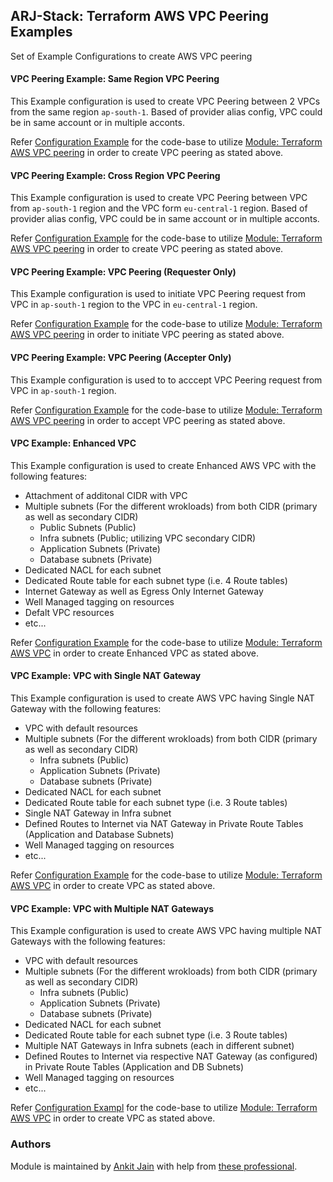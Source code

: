 ## ARJ-Stack: Terraform AWS VPC Peering Examples

Set of Example Configurations to create AWS VPC peering


#### VPC Peering Example: Same Region VPC Peering

This Example configuration is used to create VPC Peering between 2 VPCs from the same region `ap-south-1`. Based of provider alias config, VPC could be in same account or in multiple acconts.

Refer [Configuration Example](https://github.com/arjstack/terraform-aws-examples/tree/main/aws-vpc-peering/same-region) for the code-base to utilize [Module: Terraform AWS VPC peering](https://github.com/arjstack/terraform-aws-vpc-peering) in order to create VPC peering as stated above.

#### VPC Peering Example: Cross Region VPC Peering

This Example configuration is used to create VPC Peering between VPC from `ap-south-1` region and the VPC form `eu-central-1` region. Based of provider alias config, VPC could be in same account or in multiple acconts.

Refer [Configuration Example](https://github.com/arjstack/terraform-aws-examples/tree/main/aws-vpc-peering/different-region) for the code-base to utilize [Module: Terraform AWS VPC peering](https://github.com/arjstack/terraform-aws-vpc-peering) in order to create VPC peering as stated above.

#### VPC Peering Example: VPC Peering (Requester Only)

This Example configuration is used to initiate VPC Peering request from VPC in `ap-south-1` region to the VPC in `eu-central-1` region.

Refer [Configuration Example](https://github.com/arjstack/terraform-aws-examples/tree/main/aws-vpc-peering/peering-requester-only) for the code-base to utilize [Module: Terraform AWS VPC peering](https://github.com/arjstack/terraform-aws-vpc-peering) in order to initiate VPC peering as stated above.

#### VPC Peering Example: VPC Peering (Accepter Only)

This Example configuration is used to to acccept VPC Peering request from VPC in `ap-south-1` region.

Refer [Configuration Example](https://github.com/arjstack/terraform-aws-examples/tree/main/aws-vpc-peering/peering-accepter-only) for the code-base to utilize [Module: Terraform AWS VPC peering](https://github.com/arjstack/terraform-aws-vpc-peering) in order to accept VPC peering as stated above.

#### VPC Example: Enhanced VPC

This Example configuration is used to create Enhanced AWS VPC with the following features:
 - Attachment of additonal CIDR with VPC
 - Multiple subnets (For the different wrokloads) from both CIDR (primary as well as secondary CIDR)
    - Public Subnets (Public)
    - Infra subnets (Public; utilizing VPC secondary CIDR)
    - Application Subnets (Private)
    - Database subnets (Private)
 - Dedicated NACL for each subnet
 - Dedicated Route table for each subnet type (i.e. 4 Route tables)
 - Internet Gateway as well as Egress Only Internet Gateway
 - Well Managed tagging on resources
 - Defalt VPC resources
 - etc...

Refer [Configuration Example](https://github.com/arjstack/terraform-aws-examples/tree/main/aws-vpc/enhanced-vpc) for the code-base to utilize [Module: Terraform AWS VPC](https://github.com/arjstack/terraform-aws-vpc) in order to create Enhanced VPC as stated above.

#### VPC Example: VPC with Single NAT Gateway

This Example configuration is used to create AWS VPC having Single NAT Gateway with the following features:
 - VPC with default resources
 - Multiple subnets (For the different wrokloads) from both CIDR (primary as well as secondary CIDR)
    - Infra subnets (Public)
    - Application Subnets (Private)
    - Database subnets (Private)
 - Dedicated NACL for each subnet
 - Dedicated Route table for each subnet type (i.e. 3 Route tables)
 - Single NAT Gateway in Infra subnet
 - Defined Routes to Internet via NAT Gateway in Private Route Tables (Application and Database Subnets)
 - Well Managed tagging on resources
 - etc...

Refer [Configuration Example](https://github.com/arjstack/terraform-aws-examples/tree/main/aws-vpc/single-nat-vpc) for the code-base to utilize [Module: Terraform AWS VPC](https://github.com/arjstack/terraform-aws-vpc) in order to create VPC as stated above.

#### VPC Example: VPC with Multiple NAT Gateways

This Example configuration is used to create AWS VPC having multiple NAT Gateways with the following features:
 - VPC with default resources
 - Multiple subnets (For the different wrokloads) from both CIDR (primary as well as secondary CIDR)
    - Infra subnets (Public)
    - Application Subnets (Private)
    - Database subnets (Private)
 - Dedicated NACL for each subnet
 - Dedicated Route table for each subnet type (i.e. 3 Route tables)
 - Multiple NAT Gateways in Infra subnets (each in different subnet)
 - Defined Routes to Internet via respective NAT Gateway (as configured) in Private Route Tables (Application and DB Subnets)
 - Well Managed tagging on resources
 - etc...

Refer [Configuration Exampl](https://github.com/arjstack/terraform-aws-examples/tree/main/aws-vpc/multiple-nat-vpc) for the code-base to utilize [Module: Terraform AWS VPC](https://github.com/arjstack/terraform-aws-vpc) in order to create VPC as stated above.

### Authors

Module is maintained by [Ankit Jain](https://github.com/ankit-jn) with help from [these professional](https://github.com/arjstack/terraform-aws-examples/graphs/contributors).